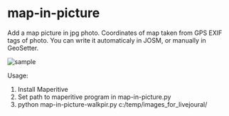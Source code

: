 map-in-picture
==============

Add a map picture in jpg photo.
Coordinates of map taken from GPS EXIF tags of photo. You can write it automaticaly in JOSM, or manually in GeoSetter.


![sample](https://farm4.staticflickr.com/3843/14583988518_5c04c5a96a_o.jpg)


Usage:

1. Install Maperitive
2. Set path to maperitive program in map-in-picture.py
3. python map-in-picture-walkpir.py c:/temp/images_for_livejoural/
